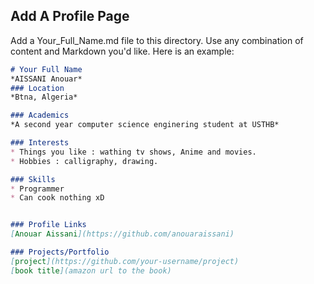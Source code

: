 ## Add A Profile Page
Add a Your_Full_Name.md file to this directory. Use any combination of content and Markdown you'd like. Here is an example:

```markdown
# Your Full Name
*AISSANI Anouar*
### Location
*Btna, Algeria*

### Academics
*A second year computer science enginering student at USTHB*

### Interests
* Things you like : wathing tv shows, Anime and movies.
* Hobbies : calligraphy, drawing.

### Skills
* Programmer
* Can cook nothing xD


### Profile Links
[Anouar Aissani](https://github.com/anouaraissani)

### Projects/Portfolio
[project](https://github.com/your-username/project)
[book title](amazon url to the book)
```
